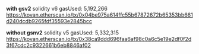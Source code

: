 
**with gsv2**
solidity v6
gasUsed:  5,192,266
https://kovan.etherscan.io/tx/0x04be975a614ffc55b67872672b65353bb661d240dcdb9265fdf35593e2845bcc


**without gsnv2**
solidity v5
gasUsed: 5,332,315
https://kovan.etherscan.io/tx/0x38ca9ddd696faa6af98c0a6c5e19e2df0f2d3f67cdc2c9322661b6eb8846af02